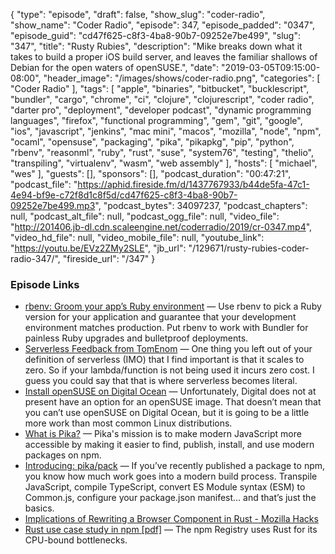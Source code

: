 {
  "type": "episode",
  "draft": false,
  "show_slug": "coder-radio",
  "show_name": "Coder Radio",
  "episode": 347,
  "episode_padded": "0347",
  "episode_guid": "cd47f625-c8f3-4ba8-90b7-09252e7be499",
  "slug": "347",
  "title": "Rusty Rubies",
  "description": "Mike breaks down what it takes to build a proper iOS build server, and leaves the familiar shallows of Debian for the open waters of openSUSE.",
  "date": "2019-03-05T09:15:00-08:00",
  "header_image": "/images/shows/coder-radio.png",
  "categories": [
    "Coder Radio"
  ],
  "tags": [
    "apple",
    "binaries",
    "bitbucket",
    "bucklescript",
    "bundler",
    "cargo",
    "chrome",
    "ci",
    "clojure",
    "clojurescript",
    "coder radio",
    "darter pro",
    "deployment",
    "developer podcast",
    "dynamic programming languages",
    "firefox",
    "functional programming",
    "gem",
    "git",
    "google",
    "ios",
    "javascript",
    "jenkins",
    "mac mini",
    "macos",
    "mozilla",
    "node",
    "npm",
    "ocaml",
    "opensuse",
    "packaging",
    "pika",
    "pikapkg",
    "pip",
    "python",
    "rbenv",
    "reasonml",
    "ruby",
    "rust",
    "suse",
    "system76",
    "testing",
    "thelio",
    "transpiling",
    "virtualenv",
    "wasm",
    "web assembly"
  ],
  "hosts": [
    "michael",
    "wes"
  ],
  "guests": [],
  "sponsors": [],
  "podcast_duration": "00:47:21",
  "podcast_file": "https://aphid.fireside.fm/d/1437767933/b44de5fa-47c1-4e94-bf9e-c72f8d1c8f5d/cd47f625-c8f3-4ba8-90b7-09252e7be499.mp3",
  "podcast_bytes": 34097237,
  "podcast_chapters": null,
  "podcast_alt_file": null,
  "podcast_ogg_file": null,
  "video_file": "http://201406.jb-dl.cdn.scaleengine.net/coderradio/2019/cr-0347.mp4",
  "video_hd_file": null,
  "video_mobile_file": null,
  "youtube_link": "https://youtu.be/EVz2ZMy2SLE",
  "jb_url": "/129671/rusty-rubies-coder-radio-347/",
  "fireside_url": "/347"
}


### Episode Links

  * [rbenv: Groom your app’s Ruby environment](https://github.com/rbenv/rbenv "rbenv: Groom your app’s Ruby environment") — Use rbenv to pick a Ruby version for your application and guarantee that your development environment matches production. Put rbenv to work with Bundler for painless Ruby upgrades and bulletproof deployments. 
  * [Serverless Feedback from TomEnom](https://www.reddit.com/r/CoderRadio/comments/av1j2t/serverless_squabbles_coder_radio_346/ehhy77p/ "Serverless Feedback from TomEnom") — One thing you left out of your definition of serverless (IMO) that I find important is that it scales to zero. So if your lambda/function is not being used it incurs zero cost. I guess you could say that that is where serverless becomes literal.
  * [Install openSUSE on Digital Ocean](http://dominickm.com/install-opensuse-digital-ocean/ "Install openSUSE on Digital Ocean") — Unfortunately, Digital does not at present have an option for an openSUSE image. That doesn’t mean that you can’t use openSUSE on Digital Ocean, but it is going to be a little more work than most common Linux distributions.
  * [What is Pika?](https://www.pikapkg.com/about "What is Pika?") — Pika's mission is to make modern JavaScript more accessible by making it easier to find, publish, install, and use modern packages on npm. 
  * [Introducing: pika/pack](https://www.pikapkg.com/blog/introducing-pika-pack/ "Introducing: pika/pack") — If you’ve recently published a package to npm, you know how much work goes into a modern build process. Transpile JavaScript, compile TypeScript, convert ES Module syntax (ESM) to Common.js, configure your package.json manifest… and that’s just the basics.
  * [Implications of Rewriting a Browser Component in Rust - Mozilla Hacks](https://hacks.mozilla.org/2019/02/rewriting-a-browser-component-in-rust/ "Implications of Rewriting a Browser Component in Rust - Mozilla Hacks")
  * [Rust use case study in npm [pdf]](https://www.rust-lang.org/static/pdfs/Rust-npm-Whitepaper.pdf "Rust use case study in npm \[pdf\]") — The npm Registry uses Rust for its CPU-bound bottlenecks.



